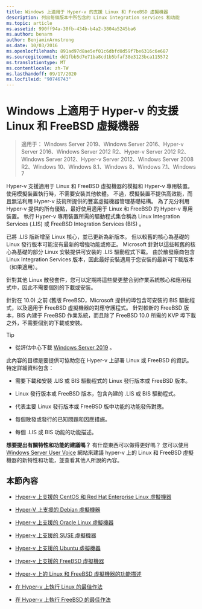 ```yaml
---
title: Windows 上適用于 Hyper-v 的支援 Linux 和 FreeBSD 虛擬機器
description: 列出每個版本中所包含的 Linux integration services 和功能
ms.topic: article
ms.assetid: 990ff94a-30fb-434b-b4a2-3804a5245ba6
ms.author: benarm
author: BenjaminArmstrong
ms.date: 10/03/2016
ms.openlocfilehash: 891ad97d8ae5ef01c6dbfd0d59f7be6316c6e687
ms.sourcegitcommit: dd1fbb5d7e71ba8cd1b5bfaf38e3123bca115572
ms.translationtype: MT
ms.contentlocale: zh-TW
ms.lasthandoff: 09/17/2020
ms.locfileid: "90746743"
---
```

# <a name="supported-linux-and-freebsd-virtual-machines-for-hyper-v-on-windows"></a>Windows 上適用于 Hyper-v 的支援 Linux 和 FreeBSD 虛擬機器

>適用于： Windows Server 2019、Windows Server 2016、Hyper-v Server 2016、Windows Server 2012 R2、Hyper-v Server 2012 R2、Windows Server 2012、Hyper-v Server 2012、Windows Server 2008 R2、Windows 10、Windows 8.1、Windows 8、Windows 7.1、Windows 7

Hyper-v 支援適用于 Linux 和 FreeBSD 虛擬機器的模擬和 Hyper-v 專用裝置。 使用模擬裝置執行時，不需要安裝其他軟體。 不過，模擬裝置不提供高效能，而且無法利用 Hyper-v 技術所提供的豐富虛擬機器管理基礎結構。 為了充分利用 Hyper-v 提供的所有優點，最好使用適用于 Linux 和 FreeBSD 的 Hyper-v 專用裝置。 執行 Hyper-v 專用裝置所需的驅動程式集合稱為 Linux Integration Services (.LIS) 或 FreeBSD Integration Services (BIS) 。

已將 .LIS 版新增至 Linux 核心，並已更新為新版本。 但以較舊的核心為基礎的 Linux 發行版本可能沒有最新的增強功能或修正。 Microsoft 針對以這些較舊的核心為基礎的部分 Linux 安裝提供可安裝的 .LIS 驅動程式下載。 由於散發廠商包含 Linux Integration Services 版本，因此最好安裝適用于您安裝的最新可下載版本（如果適用）。

針對其他 Linux 散發套件，您可以定期將這些變更整合到作業系統核心和應用程式中，因此不需要個別的下載或安裝。

針對在 10.0) 之前 (舊版 FreeBSD，Microsoft 提供的埠包含可安裝的 BIS 驅動程式，以及適用于 FreeBSD 虛擬機器的對應守護程式。 針對較新的 FreeBSD 版本，BIS 內建于 FreeBSD 作業系統，而且除了 FreeBSD 10.0 所需的 KVP 埠下載之外，不需要個別的下載或安裝。

> [!TIP]
> - 從評估中心下載 [Windows Server 2019](https://www.microsoft.com/evalcenter/evaluate-windows-server-2019) 。

此內容的目標是要提供可協助您在 Hyper-v 上部署 Linux 或 FreeBSD 的資訊。 特定詳細資料包含：

* 需要下載和安裝 .LIS 或 BIS 驅動程式的 Linux 發行版本或 FreeBSD 版本。

* Linux 發行版本或 FreeBSD 版本，包含內建的 .LIS 或 BIS 驅動程式。

* 代表主要 Linux 發行版本或 FreeBSD 版中功能的功能發佈對應。

* 每個散發或發行的已知問題和因應措施。

* 每個 .LIS 或 BIS 功能的功能描述。

**想要提出有關特性和功能的建議嗎？** 有什麼東西可以做得更好嗎？ 您可以使用 [Windows Server User Voice](https://windowsserver.uservoice.com/forums/295062-linux-support) 網站來建議 hyper-v 上的 Linux 和 FreeBSD 虛擬機器的新特性和功能，並查看其他人所說的內容。

## <a name="in-this-section"></a>本節內容

* [Hyper-v 上支援的 CentOS 和 Red Hat Enterprise Linux 虛擬機器](Supported-CentOS-and-Red-Hat-Enterprise-Linux-virtual-machines-on-Hyper-V.md)

* [Hyper-V 上支援的 Debian 虛擬機器](Supported-Debian-virtual-machines-on-Hyper-V.md)

* [Hyper-v 上支援的 Oracle Linux 虛擬機器](Supported-Oracle-Linux-virtual-machines-on-Hyper-V.md)

* [Hyper-v 上支援的 SUSE 虛擬機器](Supported-SUSE-virtual-machines-on-Hyper-V.md)

* [Hyper-v 上支援的 Ubuntu 虛擬機器](Supported-Ubuntu-virtual-machines-on-Hyper-V.md)

* [Hyper-v 上支援的 FreeBSD 虛擬機器](Supported-FreeBSD-virtual-machines-on-Hyper-V.md)

* [Hyper-v 上的 Linux 和 FreeBSD 虛擬機器的功能描述](Feature-Descriptions-for-Linux-and-FreeBSD-virtual-machines-on-Hyper-V.md)

* [在 Hyper-v 上執行 Linux 的最佳作法](Best-Practices-for-running-Linux-on-Hyper-V.md)

* [在 Hyper-v 上執行 FreeBSD 的最佳作法](Best-practices-for-running-FreeBSD-on-Hyper-V.md)
